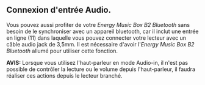 ## Connexion d'entrée Audio.

Vous pouvez aussi profiter de votre *Energy Music Box B2 Bluetooth* sans besoin de le synchroniser avec un appareil bluetooth, car il inclut une entrée en ligne (11) dans laquelle vous pouvez connecter votre lecteur avec un câble audio jack de 3,5mm.
Il est nécessaire d'avoir l'*Energy Music Box B2 Bluetooth* allumé pour utiliser cette fonction.

**AVIS:** Lorsque vous utilisez l'haut-parleur en mode Audio-in, il n'est pas possible de contrôler la lecture ou le volume depuis l'haut-parleur, il faudra réaliser ces actions depuis le lecteur branché.



